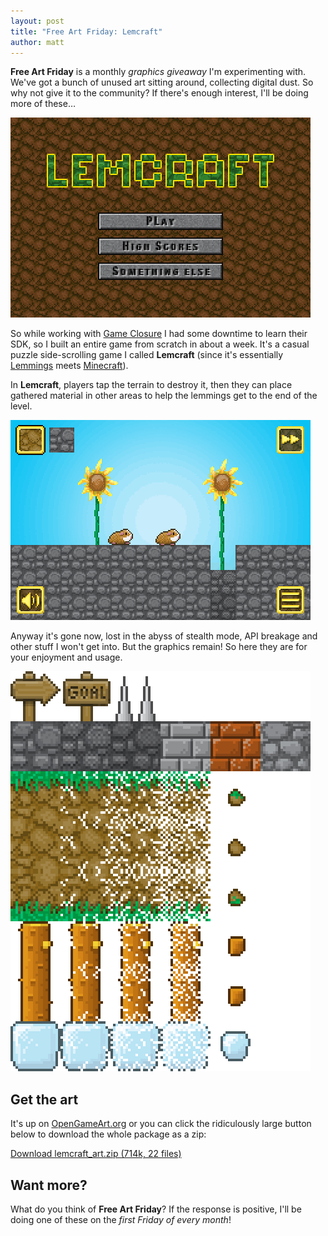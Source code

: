 ```yaml
---
layout: post
title: "Free Art Friday: Lemcraft"
author: matt
---
```

**Free Art Friday** is a monthly _graphics giveaway_ I'm experimenting with. We've got a bunch of unused art sitting around, collecting digital dust. So why not give it to the community? If there's enough interest, I'll be doing more of these…

<div class="full-frame">
	<img alt="Lemcraft gameplay" src="/media/images/posts/faf/lemcraft/screenshot_01.png">
</div>

So while working with [Game Closure](http://gameclosure.com/) I had some downtime to learn their SDK, so I built an entire game from scratch in about a week. It's a casual puzzle side-scrolling game I called **Lemcraft** (since it's essentially [Lemmings](http://en.wikipedia.org/wiki/Lemmings_(video_game)) meets [Minecraft](http://www.minecraft.net/)).

In **Lemcraft**, players tap the terrain to destroy it, then they can place gathered material in other areas to help the lemmings get to the end of the level.

<div class="full-frame">
	<img alt="Lemcraft gameplay" src="/media/images/posts/faf/lemcraft/screenshot_02.png">
</div>

Anyway it's gone now, lost in the abyss of stealth mode, API breakage and other stuff I won't get into. But the graphics remain! So here they are for your enjoyment and usage.

<div class="full-frame">
	<img alt="Lemcraft gameplay" src="/media/images/posts/faf/lemcraft/tiles.png">
</div>

## Get the art

It's up on [OpenGameArt.org](http://opengameart.org/content/lemcraft) or you can click the ridiculously large button below to download the whole package as a zip:

<a class="download-podcast" href="/media/images/posts/faf/lemcraft/lemcraft_art.zip">
	Download lemcraft_art.zip (714k, 22 files)
</a>

## Want more?

What do you think of **Free Art Friday**? If the response is positive, I'll be doing one of these on the _first Friday of every month_!
